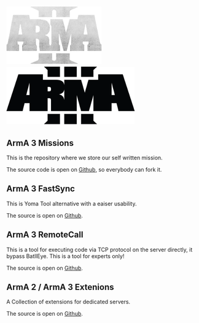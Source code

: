 ![ArmA 2](img/arma2.png) ![ArmA 3](img/arma3.png) 
=================

ArmA 3 Missions
--------------

This is the repository where we store our self written mission.

The source code is open on [Github](https://github.com/Fankserver/ArmA3-Missions), so everybody can fork it.

ArmA 3 FastSync
---------------

This is Yoma Tool alternative with a eaiser usability.

The source is open on [Github](https://github.com/Fankserver/ArmA3-FastSync).

ArmA 3 RemoteCall
-----------------

This is a tool for executing code via TCP protocol on the server directly, it bypass BatllEye. This is a tool for experts only!

The source is open on [Github](https://github.com/Fankserver/ArmA3-RemoteCall).

ArmA 2 / ArmA 3 Extenions
------------------

A Collection of extensions for dedicated servers.

The source is open on [Github](https://github.com/Fankserver/ArmA-Extensions).

